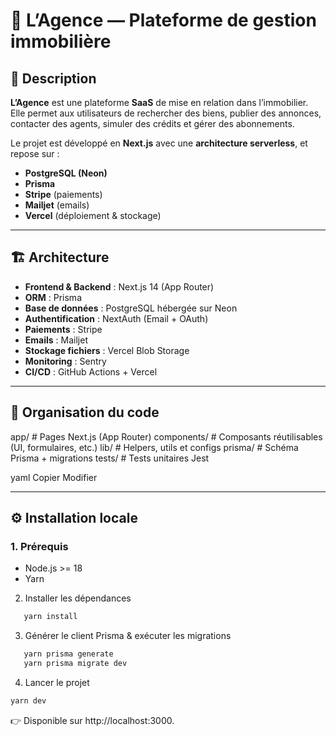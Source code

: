 # 🏡 L’Agence — Plateforme de gestion immobilière

## 📖 Description

**L’Agence** est une plateforme **SaaS** de mise en relation dans l’immobilier.  
Elle permet aux utilisateurs de rechercher des biens, publier des annonces, contacter des agents, simuler des crédits et gérer des abonnements.

Le projet est développé en **Next.js** avec une **architecture serverless**, et repose sur :

- **PostgreSQL (Neon)**
- **Prisma**
- **Stripe** (paiements)
- **Mailjet** (emails)
- **Vercel** (déploiement & stockage)

---

## 🏗️ Architecture

- **Frontend & Backend** : Next.js 14 (App Router)
- **ORM** : Prisma
- **Base de données** : PostgreSQL hébergée sur Neon
- **Authentification** : NextAuth (Email + OAuth)
- **Paiements** : Stripe
- **Emails** : Mailjet
- **Stockage fichiers** : Vercel Blob Storage
- **Monitoring** : Sentry
- **CI/CD** : GitHub Actions + Vercel

---

## 📂 Organisation du code

app/ # Pages Next.js (App Router)
components/ # Composants réutilisables (UI, formulaires, etc.)
lib/ # Helpers, utils et configs
prisma/ # Schéma Prisma + migrations
tests/ # Tests unitaires Jest

yaml
Copier
Modifier

---

## ⚙️ Installation locale

### 1. Prérequis
- Node.js >= 18
- Yarn

2. Installer les dépendances
```bash
   yarn install
```

3. Générer le client Prisma & exécuter les migrations
```bash
   yarn prisma generate
   yarn prisma migrate dev
```

4. Lancer le projet
```bash
yarn dev
```


👉 Disponible sur http://localhost:3000.